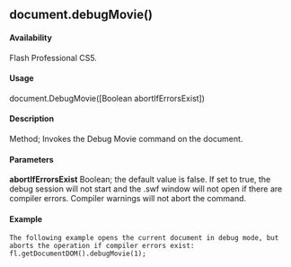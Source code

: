 ## document.debugMovie()

#### Availability

Flash Professional CS5.

#### Usage

document.DebugMovie(\[Boolean abortIfErrorsExist\])

#### Description

Method; Invokes the Debug Movie command on the document.

#### Parameters

**abortIfErrorsExist** Boolean; the default value is false. If set to true, the debug session will not start and the .swf window will not open if there are compiler errors. Compiler warnings will not abort the command.

#### Example

```
The following example opens the current document in debug mode, but aborts the operation if compiler errors exist:
fl.getDocumentDOM().debugMovie(1);

```
